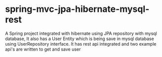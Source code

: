 # spring-mvc-jpa-hibernate-mysql-rest
A Spring project integrated with hibernate using JPA repository with mysql database, It also has a User Entity which is being save in mysql database using UserRepository interface. It has rest api integrated and two example api's are written to get and save user
